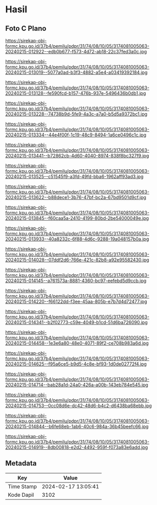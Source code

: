 # Hasil

## Foto C Plano

https://sirekap-obj-formc.kpu.go.id/37b4/pemilu/pdpr/31/74/08/10/05/3174081005063-20240215-012922--edb0b677-f573-4d72-ab18-22c37fed3a0c.jpg

https://sirekap-obj-formc.kpu.go.id/37b4/pemilu/pdpr/31/74/08/10/05/3174081005063-20240215-013019--5077a0ad-b3f3-4882-a5e4-a03419392184.jpg

https://sirekap-obj-formc.kpu.go.id/37b4/pemilu/pdpr/31/74/08/10/05/3174081005063-20240215-013128--fe590fcd-b157-476b-937e-5496436b0db1.jpg

https://sirekap-obj-formc.kpu.go.id/37b4/pemilu/pdpr/31/74/08/10/05/3174081005063-20240215-013228--74738b9d-5fe9-4a3c-a7a0-b5d5a9372bc1.jpg

https://sirekap-obj-formc.kpu.go.id/37b4/pemilu/pdpr/31/74/08/10/05/3174081005063-20240215-013334--44e4f00f-1c19-48c9-8494-1a6ce0496c1c.jpg

https://sirekap-obj-formc.kpu.go.id/37b4/pemilu/pdpr/31/74/08/10/05/3174081005063-20240215-013441--b72862cb-4d60-4040-8974-838f8bc327f9.jpg

https://sirekap-obj-formc.kpu.go.id/37b4/pemilu/pdpr/31/74/08/10/05/3174081005063-20240215-013525--c51545f9-a3fd-49fd-bba6-1962aff93ad3.jpg

https://sirekap-obj-formc.kpu.go.id/37b4/pemilu/pdpr/31/74/08/10/05/3174081005063-20240215-013622--b88dece1-3b76-47bf-bc2a-67bd9501d9cf.jpg

https://sirekap-obj-formc.kpu.go.id/37b4/pemilu/pdpr/31/74/08/10/05/3174081005063-20240215-013845--f60caa5a-2410-4199-80bd-2be54000049e.jpg

https://sirekap-obj-formc.kpu.go.id/37b4/pemilu/pdpr/31/74/08/10/05/3174081005063-20240215-013933--40a8232c-6f88-4d6c-9288-19a048157b0a.jpg

https://sirekap-obj-formc.kpu.go.id/37b4/pemilu/pdpr/31/74/08/10/05/3174081005063-20240215-014028--07ddf2d6-766e-421c-82b8-a92e95582430.jpg

https://sirekap-obj-formc.kpu.go.id/37b4/pemilu/pdpr/31/74/08/10/05/3174081005063-20240215-014145--a761573a-8881-4360-bc97-eefebd5d9ccb.jpg

https://sirekap-obj-formc.kpu.go.id/37b4/pemilu/pdpr/31/74/08/10/05/3174081005063-20240215-014220--f66122dd-f3ee-45aa-805b-e7b7d4d72477.jpg

https://sirekap-obj-formc.kpu.go.id/37b4/pemilu/pdpr/31/74/08/10/05/3174081005063-20240215-014341--b2f02773-c59e-4049-b1cd-51d6ba726090.jpg

https://sirekap-obj-formc.kpu.go.id/37b4/pemilu/pdpr/31/74/08/10/05/3174081005063-20240215-014458--1e3e6a80-48e0-4071-89f2-ce708b983a6d.jpg

https://sirekap-obj-formc.kpu.go.id/37b4/pemilu/pdpr/31/74/08/10/05/3174081005063-20240215-014625--f95a6ce5-b9d5-4c8e-bf93-1d0de02772f4.jpg

https://sirekap-obj-formc.kpu.go.id/37b4/pemilu/pdpr/31/74/08/10/05/3174081005063-20240215-014714--bab28a1d-24a0-426a-a00b-143eb784e545.jpg

https://sirekap-obj-formc.kpu.go.id/37b4/pemilu/pdpr/31/74/08/10/05/3174081005063-20240215-014753--0cc08d6e-dc42-48d6-b4c2-d6438ba68ebb.jpg

https://sirekap-obj-formc.kpu.go.id/37b4/pemilu/pdpr/31/74/08/10/05/3174081005063-20240215-014844--b6fe68eb-1ab6-40c6-984a-36b45beefc66.jpg

https://sirekap-obj-formc.kpu.go.id/37b4/pemilu/pdpr/31/74/08/10/05/3174081005063-20240215-014919--8db00818-e2d2-4492-959f-f073a83e6add.jpg


## Metadata

| Key        | Value               |
| ---------- | ------------------- |
| Time Stamp | 2024-02-17 13:05:41 |
| Kode Dapil | 3102                |



